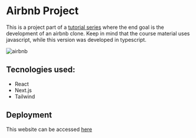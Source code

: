 # Airbnb Project
This is a project part of a [tutorial series](https://www.youtube.com/watch?v=ifcODOhSH1o&list=PLf16UKl7nR5AOGvcX_WtjqXMge-a1B1Lo) where the end goal is the development of an airbnb clone. Keep in mind that the course material uses javascript, while this version was developed in typescript.

![airbnb](./readme_imgs/output.gif)
## Tecnologies used:
- React
- Next.js
- Tailwind

## Deployment
This website can be accessed [here](https://airbnb-joaocosteira.vercel.app/)